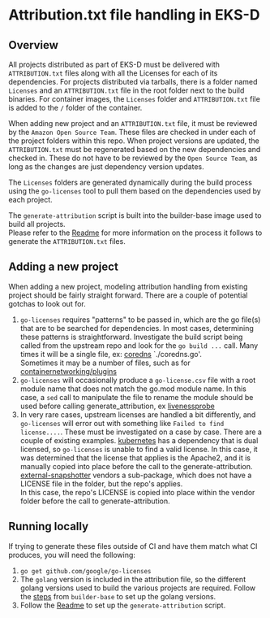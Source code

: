 # Attribution.txt file handling in EKS-D

## Overview

All projects distributed as part of EKS-D must be delivered with `ATTRIBUTION.txt` files 
along with all the Licenses for each of its dependencies. For projects distributed via
tarballs, there is a folder named `Licenses` and an `ATTRIBUTION.txt` file in the root folder
next to the build binaries. For container images, the `Licenses` folder and `ATTRIBUTION.txt`
file is added to the `/` folder of the container.  

When adding new project and an `ATTRIBUTION.txt` file, it must be reviewed by the `Amazon Open Source Team`.
These files are checked in under each of the project folders within this repo. When
project versions are updated, the `ATTRIBUTION.txt` must be regenerated based on the new dependencies
and checked in. These do not have to be reviewed by the `Open Source Team`, as long as the changes are just dependency
version updates.

The `Licenses` folders are generated dynamically during the build process using the `go-licenses` tool
to pull them based on the dependencies used by each project.

The `generate-attribution` script is built into the builder-base image used to build all projects.  
Please refer to the [Readme](https://github.com/aws/eks-distro-build-tooling/blob/main/generate-attribution/Readme.md) 
for more information on the process it follows to generate the `ATTRIBUTION.txt` files.

## Adding a new project

When adding a new project, modeling attribution handling from existing project
should be fairly straight forward. There are a couple of potential gotchas to
look out for.

1. `go-licenses` requires "patterns" to be passed in, which are the go file(s) that are
to be searched for dependencies. In most cases, determining these patterns is straightforward.
Investigate the build script being called from the upstream repo and look for the `go build ...`
call. Many times it will be a single file, ex: [coredns](#TODO) `./coredns.go'.  
Sometimes it may be a number of files, such as for [containernetworking/plugins](projects/containernetworking/plugins/build/ceate_binaries.sh)
1. `go-licenses` will occasionally produce a `go-license.csv` file with a root module name
that does not match the go.mod module name. In this case, a `sed` call to manipulate the file to rename
the module should be used before calling generate_attribution, ex [livenessprobe](#TODO)
1. In very rare cases, upstream licenses are handled a bit differently, and `go-licenses` will error out
with something like `Failed to find license....`. These must be investigated on a case by case. There
are a couple of existing examples. [kubernetes](#TODO) has a dependency that is dual licensed, so `go-licenses`
is unable to find a valid license. In this case, it was determined that the license that applies is the Apache2,
and it is manually copied into place before the call to the generate-attribution. [external-snapshotter](#TODO) 
vendors a sub-package, which does not have a LICENSE file in the folder, but the repo's applies.  
In this case, the repo's LICENSE is copied into place within the vendor folder before the call to generate-attribution. 


## Running locally

If trying to generate these files outside of CI and have them match what CI produces, you will need the following:

1. `go get github.com/google/go-licenses`
1. The `golang` version is included in the attribution file, so the different golang versions used to build 
the various projects are required. Follow the [steps](https://github.com/aws/eks-distro-build-tooling/blob/main/builder-base/install.sh#L129) 
from `builder-base` to set up the golang versions.
1. Follow the [Readme](https://github.com/aws/eks-distro-build-tooling/blob/main/generate-attribution/Readme.md) 
to set up the `generate-attribution` script.
